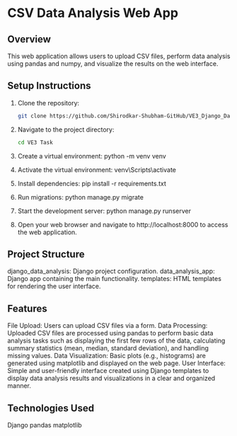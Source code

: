 # CSV Data Analysis Web App

## Overview
This web application allows users to upload CSV files, perform data analysis using pandas and numpy, and visualize the results on the web interface.

## Setup Instructions
1. Clone the repository:
   ```bash
   git clone https://github.com/Shirodkar-Shubham-GitHub/VE3_Django_Data_Analysis.git

2. Navigate to the project directory:
   ```bash
   cd VE3 Task

4. Create a virtual environment:
   python -m venv venv
   
5. Activate the virtual environment:
   venv\Scripts\activate

6. Install dependencies:
   pip install -r requirements.txt

7. Run migrations:
   python manage.py migrate

8. Start the development server:
   python manage.py runserver

9. Open your web browser and navigate to http://localhost:8000 to access the web application.

## Project Structure

django_data_analysis: Django project configuration.
data_analysis_app: Django app containing the main functionality.
templates: HTML templates for rendering the user interface.

## Features

File Upload: Users can upload CSV files via a form.
Data Processing: Uploaded CSV files are processed using pandas to perform basic data analysis tasks such as displaying the first few rows of the data, calculating summary statistics (mean, median, standard deviation), and handling missing values.
Data Visualization: Basic plots (e.g., histograms) are generated using matplotlib and displayed on the web page.
User Interface: Simple and user-friendly interface created using Django templates to display data analysis results and visualizations in a clear and organized manner.

## Technologies Used

Django
pandas
matplotlib
